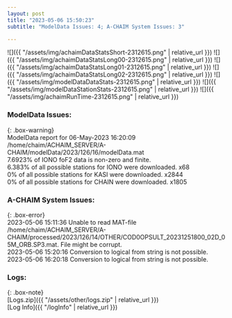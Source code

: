 ```yaml
---
layout: post
title: "2023-05-06 15:50:23"
subtitle: "ModelData Issues: 4; A-CHAIM System Issues: 3"

---
```


![]({{ "/assets/img/achaimDataStatsShort-2312615.png" | relative_url }})
![]({{ "/assets/img/achaimDataStatsLong00-2312615.png" | relative_url }})
![]({{ "/assets/img/achaimDataStatsLong01-2312615.png" | relative_url }})
![]({{ "/assets/img/achaimDataStatsLong02-2312615.png" | relative_url }})
![]({{ "/assets/img/modelDataDataStats-2312615.png" | relative_url }})
![]({{ "/assets/img/modelDataStationStats-2312615.png" | relative_url }})
![]({{ "/assets/img/achaimRunTime-2312615.png" | relative_url }})


### ModelData Issues:  
  
{: .box-warning}  
 ModelData report for 06-May-2023 16:20:09   
 /home/chaim/ACHAIM_SERVER/A-CHAIM/modelData/2023/126/16/modelData.mat   
 7.6923% of IONO foF2 data is non-zero and finite.   
 6.383% of all possible stations for IONO were downloaded. x68   
 0% of all possible stations for KASI were downloaded. x2844   
 0% of all possible stations for CHAIN were downloaded. x1805   
  
### A-CHAIM System Issues:  
  
{: .box-error}  
2023-05-06 15:11:36 Unable to read MAT-file /home/chaim/ACHAIM_SERVER/A-CHAIM/processed/2023/126/14/OTHER/COD0OPSULT_20231251800_02D_05M_ORB.SP3.mat. File might be corrupt.  
2023-05-06 15:20:16 Conversion to logical from string is not possible.  
2023-05-06 16:20:18 Conversion to logical from string is not possible.  

### Logs:  
  
{: .box-note}  
[Logs.zip]({{ "/assets/other/logs.zip" | relative_url }})  
[Log Info]({{ "/logInfo" | relative_url }})  
